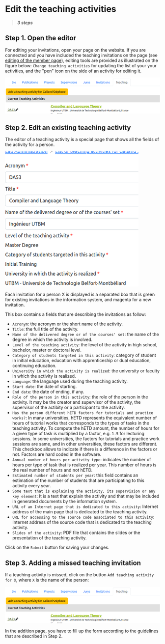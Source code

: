 # Edit the teaching activities

> **_3 steps_**

## Step 1. Open the editor

For editing your invitations, open your page on the website. If you are connected and you have included the teaching invitations on the page (see [editing of the member page](editmemberpage.md)), editing tools are provided as illustrated on the figure below: `Change teaching activities` for updating the list of your your activities, and the "pen" icon on the side of an activity for editing it.

![Updating invitations](editteachingactivities1.png)


## Step 2. Edit an existing teaching activity

The editor of a teaching activity is a special page that shows all the fields of the activity for a person.

![Activity editor](editteachingactivities2.png)

Each invitation for a person X is displayed is a separated box that is green for existing invitations in the information system, and magenta for a new invitation.

This box contains a fields that are describing the invitations as follow:

* `Acronym`: the acronym or the short name of the activity.
* `Title`: the full title of the activity.
* `Name of the delivered degree or of the courses' set`: the name of the degree in which the activity is involved.
* `Level of the teaching activity`: the level of the activity in high school, bachelor, master or doctoral level.
* `Category of students targeted in this activity`: category of student in initial education, education with apprenticeship or dual education, continuing education.
* `University in which the activity is realized`: the university or faculty in which the activity is realized.
* `Language`: the language used during the teaching activity.
* `Start date`: the date of starting.
* `End date`: the date of ending, if any.
* `Role of the person in this activity`: the role of the person in the activity. It may be the creator and supervisor of the activity, the supervisor of the actibity or a participant to the activity.
* `Has the person different hETD factors for tutorials and practice works?`: In many universities, hETD represents the equivalent number of hours of tutorial works that corresponds to the types of tasks in the teaching activity. To compute the hETD amount, the number of hours for a given type of task is multiplied by a factor, e.g. `1.5` for lecturing sessions. In some universities, the factors for tutorials and practice work sessions are same, and in other universities, these factors are different. This checkbox allows to indicate if there is a difference in the factors or not. Factors are hard coded in the software.
* `Annual number of hours per activity type`: indicates the number of hours per type of task that is realized per year. This number of hours is the real number of hours and not hETD.
* `Estimated number of students per year`: this field contains an estimation of the number of students that are participating to this activity every year.
* `Some text that is explaining the activity, its supervision or any key element`: It is a text that explain the activity and that may be included in generated documents by the information system.
* `URL of an Internet page that is dedicated to this activity`: Internet address of the main page that is dedicated to the teaching activity.
* `URL for accessing to the source code associated to this activity`: Internet address of the source code that is dedicated to the teaching activity.
* `Slides of the activity`: PDF file that contains the slides or the presentation of the teaching activity.


Click on the `Submit` button for saving your changes.


## Step 3. Adding a missed teaching invitation

If a teaching activity is missed, click on the button `Add teaching activity for X`, where `X` is the name of the person:

![Updating activities](editteachingactivities1.png)

In the addition page, you have to fill up the form according to the guidelines that are described in Step 2. 


